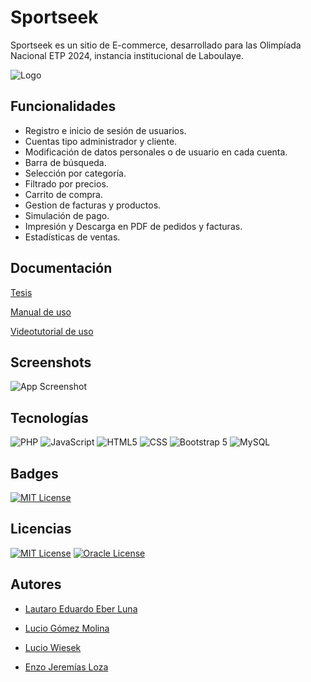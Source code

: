 
# Sportseek 

Sportseek es un sitio de E-commerce, desarrollado para las Olimpíada Nacional ETP 2024, instancia institucional de Laboulaye.


![Logo]([https://raw.githubusercontent.com/lau-luna/Olimpiada/main/img/LogoTiendaIconVersion.png](https://raw.githubusercontent.com/lau-luna/Sportseek/main/img/LogoTiendaHeader.png))

## Funcionalidades

- Registro e inicio de sesión de usuarios.
- Cuentas tipo administrador y cliente.
- Modificación de datos personales o de usuario en cada cuenta.
- Barra de búsqueda.
- Selección por categoría.
- Filtrado por precios.
- Carrito de compra.
- Gestion de facturas y productos.
- Simulación de pago.
- Impresión y Descarga en PDF de pedidos y facturas.
- Estadísticas de ventas.



## Documentación

[Tesis](https://docs.google.com/document/d/18w_2Bf1TiDeWSs-iuIPJxacSwViN8vgh/edit?usp=sharing&ouid=101879044003255701339&rtpof=true&sd=truen)

[Manual de uso](https://docs.google.com/document/d/1JBjGBq4Kms9aHjZihXW_bNV5beE2SI_75tImMxC1bb8/edit?usp=sharing)

[Videotutorial de uso](https://drive.google.com/file/d/1JtNhUuLcIp1fQte6wDa5UGG5UBZDilaW/view?usp=sharing)



## Screenshots

![App Screenshot](https://raw.githubusercontent.com/lau-luna/Olimpiada/main/img/carrusel4.png)


## Tecnologías

![PHP](https://img.shields.io/badge/-PHP-333333?style=flat&logo=php) 
![JavaScript](https://img.shields.io/badge/-JavaScript-333333?style=flat&logo=javascript) 
![HTML5](https://img.shields.io/badge/-HTML5-333333?style=flat&logo=HTML5) 
![CSS](https://img.shields.io/badge/-CSS-333333?style=flat&logo=CSS3&logoColor=1572B6) 
![Bootstrap 5](https://img.shields.io/badge/-bootstrap-333333?style=flat&logo=bootstrap3&logoColor=1572B6) 
![MySQL](https://img.shields.io/badge/-MySQL-333333?style=flat&logo=mysql)

## Badges

[![MIT License](https://img.shields.io/badge/Olimpiada%20Nacional%20ETP%202024-inet-blue.svg)](https://www.inet.edu.ar/index.php/niveles-educativos/educacion-secundaria-tecnica/encuentros-educativos/olimpiada-nacional-etp-2024/)

## Licencias

[![MIT License](https://img.shields.io/badge/Bootstrap%20License-MIT-purple.svg)](https://github.com/twbs/bootstrap/blob/v5.3.3/LICENSE)
[![Oracle License](https://img.shields.io/badge/MySQL%20Workbench%20License-Oracle-orange.svg)](https://downloads.mysql.com/docs/licenses/workbench-8.0-com-en.pdf)
## Autores

- [Lautaro Eduardo Eber Luna](https://www.github.com/lau-luna)

- [Lucio Gómez Molina](https://github.com/Luciobillions)

- [Lucio Wiesek](https://github.com/LucioWi)

- [Enzo Jeremías Loza](https://github.com/CapitanBeto1)

